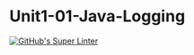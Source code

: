 # Unit1-01-Java-Logging
[![GitHub's Super Linter](https://github.com/ICS4U-Programming-KevinC/Unit1-01-Java-Logging/workflows/KRevin's%20Super%20Linter/badge.svg)](https://github.com/ICS4U-Programming-KevinC/Unit1-01-Java-Logging/actions)
